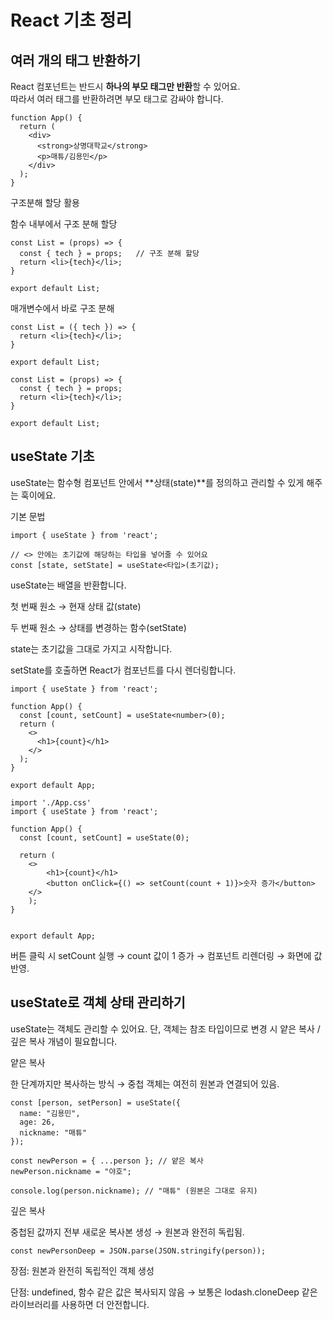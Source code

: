 # React 기초 정리

## 여러 개의 태그 반환하기
React 컴포넌트는 반드시 **하나의 부모 태그만 반환**할 수 있어요.  
따라서 여러 태그를 반환하려면 부모 태그로 감싸야 합니다.

```tsx
function App() {
  return (
    <div>
      <strong>상명대학교</strong>
      <p>매튜/김용민</p>
    </div>
  );
}
```
구조분해 할당 활용

함수 내부에서 구조 분해 할당
```tsx
const List = (props) => {
  const { tech } = props;   // 구조 분해 할당
  return <li>{tech}</li>;
}

export default List;
```

매개변수에서 바로 구조 분해
```tsx
const List = ({ tech }) => {
  return <li>{tech}</li>;
}

export default List;
```

```tsx
const List = (props) => {
  const { tech } = props;
  return <li>{tech}</li>;
}

export default List;
```

## useState 기초

useState는 함수형 컴포넌트 안에서 **상태(state)**를 정의하고 관리할 수 있게 해주는 훅이에요.

기본 문법

```tsx
import { useState } from 'react';

// <> 안에는 초기값에 해당하는 타입을 넣어줄 수 있어요
const [state, setState] = useState<타입>(초기값);
```

useState는 배열을 반환합니다.

첫 번째 원소 → 현재 상태 값(state)

두 번째 원소 → 상태를 변경하는 함수(setState)

state는 초기값을 그대로 가지고 시작합니다.

setState를 호출하면 React가 컴포넌트를 다시 렌더링합니다.

```tsx
import { useState } from 'react';

function App() {
  const [count, setCount] = useState<number>(0);
  return (
    <>
      <h1>{count}</h1>
    </>
  );
}

export default App;
```

```tsx
import './App.css'
import { useState } from 'react';

function App() {
  const [count, setCount] = useState(0);

  return (
    <>
        <h1>{count}</h1>
        <button onClick={() => setCount(count + 1)}>숫자 증가</button>
    </>
    );
}


export default App;
```

버튼 클릭 시 setCount 실행 → count 값이 1 증가 → 컴포넌트 리렌더링 → 화면에 값 반영.

## useState로 객체 상태 관리하기

useState는 객체도 관리할 수 있어요.
단, 객체는 참조 타입이므로 변경 시 얕은 복사 / 깊은 복사 개념이 필요합니다.

얕은 복사

한 단계까지만 복사하는 방식 → 중첩 객체는 여전히 원본과 연결되어 있음.

```tsx
const [person, setPerson] = useState({
  name: "김용민",
  age: 26,
  nickname: "매튜"
});

const newPerson = { ...person }; // 얕은 복사
newPerson.nickname = "야호";

console.log(person.nickname); // "매튜" (원본은 그대로 유지)
```

깊은 복사

중첩된 값까지 전부 새로운 복사본 생성 → 원본과 완전히 독립됨.
```tsx
const newPersonDeep = JSON.parse(JSON.stringify(person));
```

장점: 원본과 완전히 독립적인 객체 생성

단점: undefined, 함수 같은 값은 복사되지 않음
→ 보통은 lodash.cloneDeep 같은 라이브러리를 사용하면 더 안전합니다.